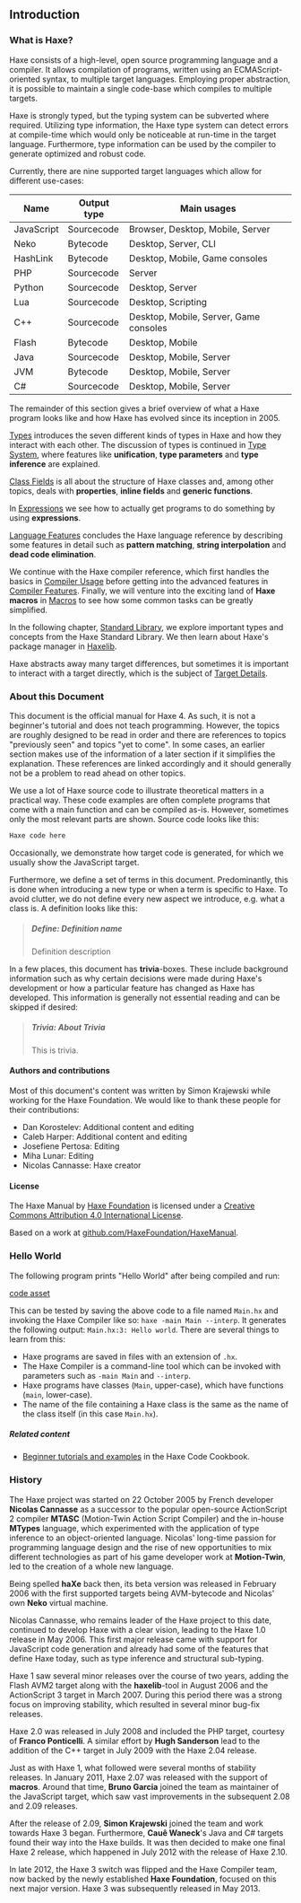 <!--label:introduction-->
## Introduction

<!--subtoc-->

<!--label:introduction-what-is-haxe-->
### What is Haxe?

Haxe consists of a high-level, open source programming language and a compiler. It allows compilation of programs, written using an ECMAScript-oriented syntax, to multiple target languages. Employing proper abstraction, it is possible to maintain a single code-base which compiles to multiple targets.

Haxe is strongly typed, but the typing system can be subverted where required. Utilizing type information, the Haxe type system can detect errors at compile-time which would only be noticeable at run-time in the target language. Furthermore, type information can be used by the compiler to generate optimized and robust code.

Currently, there are nine supported target languages which allow for different use-cases:

Name | Output type | Main usages 
 --- | --- | ---
JavaScript | Sourcecode | Browser, Desktop, Mobile, Server 
Neko | Bytecode | Desktop, Server, CLI 
HashLink | Bytecode | Desktop, Mobile, Game consoles 
PHP | Sourcecode | Server 
Python | Sourcecode | Desktop, Server 
Lua | Sourcecode | Desktop, Scripting 
C++ | Sourcecode | Desktop, Mobile, Server, Game consoles 
Flash | Bytecode | Desktop, Mobile 
Java | Sourcecode | Desktop, Mobile, Server 
JVM | Bytecode | Desktop, Mobile, Server 
C# | Sourcecode | Desktop, Mobile, Server 
 

The remainder of this section gives a brief overview of what a Haxe program looks like and how Haxe has evolved since its inception in 2005.

[Types](types) introduces the seven different kinds of types in Haxe and how they interact with each other. The discussion of types is continued in [Type System](type-system), where features like **unification**, **type parameters** and **type inference** are explained.

[Class Fields](class-field) is all about the structure of Haxe classes and, among other topics, deals with **properties**, **inline fields** and **generic functions**.

In [Expressions](expression) we see how to actually get programs to do something by using **expressions**.

[Language Features](lf) concludes the Haxe language reference by describing some features in detail such as **pattern matching**, **string interpolation** and **dead code elimination**.

We continue with the Haxe compiler reference, which first handles the basics in [Compiler Usage](compiler-usage) before getting into the advanced features in [Compiler Features](cr-features). Finally, we will venture into the exciting land of **Haxe macros** in [Macros](macro) to see how some common tasks can be greatly simplified.

In the following chapter, [Standard Library](std), we explore important types and concepts from the Haxe Standard Library. We then learn about Haxe's package manager in [Haxelib](haxelib).

Haxe abstracts away many target differences, but sometimes it is important to interact with a target directly, which is the subject of [Target Details](target-details).



<!--label:introduction-about-this-document-->
### About this Document

This document is the official manual for Haxe 4. As such, it is not a beginner's tutorial and does not teach programming. However, the topics are roughly designed to be read in order and there are references to topics "previously seen" and topics "yet to come". In some cases, an earlier section makes use of the information of a later section if it simplifies the explanation. These references are linked accordingly and it should generally not be a problem to read ahead on other topics.

We use a lot of Haxe source code to illustrate theoretical matters in a practical way. These code examples are often complete programs that come with a main function and can be compiled as-is. However, sometimes only the most relevant parts are shown.
Source code looks like this:

```haxe
Haxe code here
```
Occasionally, we demonstrate how target code is generated, for which we usually show the JavaScript target.

Furthermore, we define a set of terms in this document. Predominantly, this is done when introducing a new type or when a term is specific to Haxe. To avoid clutter, we do not define every new aspect we introduce, e.g. what a class is. A definition looks like this:

> ##### Define: Definition name
>
> Definition description

In a few places, this document has **trivia**-boxes. These include background information such as why certain decisions were made during Haxe's development or how a particular feature has changed as Haxe has developed. This information is generally not essential reading and can be skipped if desired:

> ##### Trivia: About Trivia
>
> This is trivia.

<!--label:introduction-authors-and-contributions-->
#### Authors and contributions

Most of this document's content was written by Simon Krajewski while working for the Haxe Foundation. We would like to thank these people for their contributions:

* Dan Korostelev: Additional content and editing
* Caleb Harper: Additional content and editing
* Josefiene Pertosa: Editing
* Miha Lunar: Editing
* Nicolas Cannasse: Haxe creator



<!--label:introduction-license-->
#### License

The Haxe Manual by [Haxe Foundation](http://haxe.org/foundation) is licensed under a [Creative Commons Attribution 4.0 International License](http://creativecommons.org/licenses/by/4.0/).

Based on a work at [github.com/HaxeFoundation/HaxeManual](https://github.com/HaxeFoundation/HaxeManual).





<!--label:introduction-hello-world-->
### Hello World

The following program prints "Hello World" after being compiled and run:

[code asset](assets/HelloWorld.hx)

This can be tested by saving the above code to a file named `Main.hx` and invoking the Haxe Compiler like so: `haxe -main Main --interp`. It generates the following output: `Main.hx:3: Hello world`. There are several things to learn from this:

* Haxe programs are saved in files with an extension of `.hx`.
* The Haxe Compiler is a command-line tool which can be invoked with parameters such as `-main Main` and `--interp`.
* Haxe programs have classes (`Main`, upper-case), which have functions (`main`, lower-case). 
* The name of the file containing a Haxe class is the same as the name of the class itself (in this case `Main.hx`). 

##### Related content

* [Beginner tutorials and examples](http://code.haxe.org/category/beginner/) in the Haxe Code Cookbook.



<!--label:introduction-haxe-history-->
### History

The Haxe project was started on 22 October 2005 by French developer **Nicolas Cannasse** as a successor to the popular open-source ActionScript 2 compiler **MTASC** (Motion-Twin Action Script Compiler) and the in-house **MTypes** language, which experimented with the application of type inference to an object-oriented language. Nicolas' long-time passion for programming language design and the rise of new opportunities to mix different technologies as part of his game developer work at **Motion-Twin**, led to the creation of a whole new language.

Being spelled **haXe** back then, its beta version was released in February 2006 with the first supported targets being AVM-bytecode and Nicolas' own **Neko** virtual machine.

Nicolas Cannasse, who remains leader of the Haxe project to this date, continued to develop Haxe with a clear vision, leading to the Haxe 1.0 release in May 2006. This first major release came with support for JavaScript code generation and already had some of the features that define Haxe today, such as type inference and structural sub-typing.

Haxe 1 saw several minor releases over the course of two years, adding the Flash AVM2 target along with the **haxelib**-tool in August 2006 and the ActionScript 3 target in March 2007. During this period there was a strong focus on improving stability, which resulted in several minor bug-fix releases.

Haxe 2.0 was released in July 2008 and included the PHP target, courtesy of **Franco Ponticelli**. A similar effort by **Hugh Sanderson** lead to the addition of the C++ target in July 2009 with the Haxe 2.04 release.

Just as with Haxe 1, what followed were several months of stability releases. In January 2011, Haxe 2.07 was released with the support of **macros**. Around that time, **Bruno Garcia** joined the team as maintainer of the JavaScript target, which saw vast improvements in the subsequent 2.08 and 2.09 releases.

After the release of 2.09, **Simon Krajewski** joined the team and work towards Haxe 3 began. Furthermore, **Cauê Waneck**'s Java and C# targets found their way into the Haxe builds. It was then decided to make one final Haxe 2 release, which happened in July 2012 with the release of Haxe 2.10.

In late 2012, the Haxe 3 switch was flipped and the Haxe Compiler team, now backed by the newly established **Haxe Foundation**, focused on this next major version. Haxe 3 was subsequently released in May 2013.


